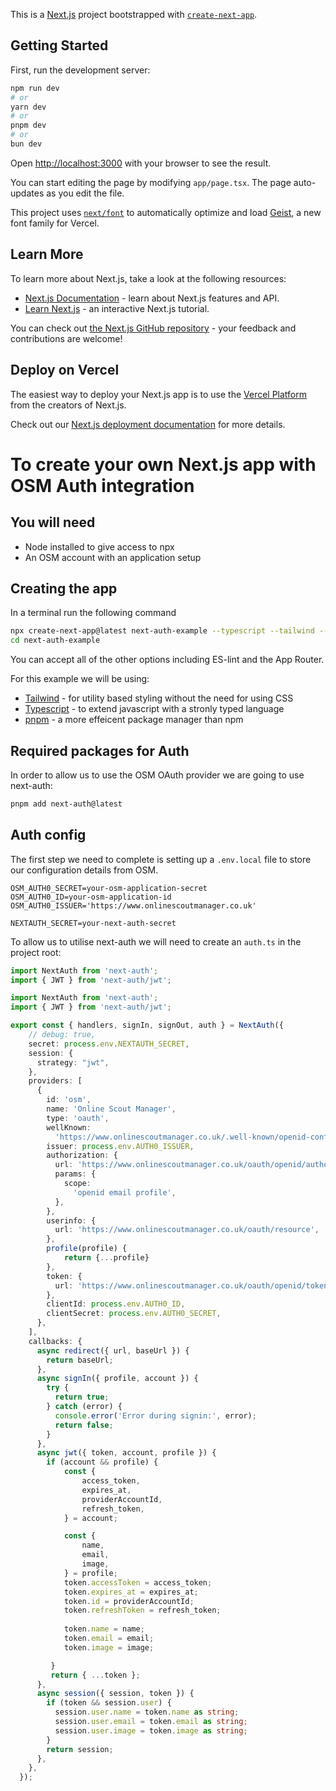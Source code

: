 This is a [Next.js](https://nextjs.org) project bootstrapped with [`create-next-app`](https://nextjs.org/docs/app/api-reference/cli/create-next-app).

## Getting Started

First, run the development server:

```bash
npm run dev
# or
yarn dev
# or
pnpm dev
# or
bun dev
```

Open [http://localhost:3000](http://localhost:3000) with your browser to see the result.

You can start editing the page by modifying `app/page.tsx`. The page auto-updates as you edit the file.

This project uses [`next/font`](https://nextjs.org/docs/app/building-your-application/optimizing/fonts) to automatically optimize and load [Geist](https://vercel.com/font), a new font family for Vercel.

## Learn More

To learn more about Next.js, take a look at the following resources:

- [Next.js Documentation](https://nextjs.org/docs) - learn about Next.js features and API.
- [Learn Next.js](https://nextjs.org/learn) - an interactive Next.js tutorial.

You can check out [the Next.js GitHub repository](https://github.com/vercel/next.js) - your feedback and contributions are welcome!

## Deploy on Vercel

The easiest way to deploy your Next.js app is to use the [Vercel Platform](https://vercel.com/new?utm_medium=default-template&filter=next.js&utm_source=create-next-app&utm_campaign=create-next-app-readme) from the creators of Next.js.

Check out our [Next.js deployment documentation](https://nextjs.org/docs/app/building-your-application/deploying) for more details.

# To create your own Next.js app with OSM Auth integration

## You will need
- Node installed to give access to npx
- An OSM account with an application setup

## Creating the app
In a terminal run the following command
```bash
npx create-next-app@latest next-auth-example --typescript --tailwind --use-pnpm 
cd next-auth-example
```
You can accept all of the other options including ES-lint and the App Router. 

For this example we will be using:
- [Tailwind](https://tailwindcss.com/) - for utility based styling without the need for using CSS
- [Typescript](https://www.typescriptlang.org/) - to extend javascript with a stronly typed language
- [pnpm](https://pnpm.io/) - a more effeicent package manager than npm

## Required packages for Auth
In order to allow us to use the OSM OAuth provider we are going to use next-auth:
```bash
pnpm add next-auth@latest
```

## Auth config
The first step we need to complete is setting up a `.env.local` file to store our configuration details from OSM.
```dotenv
OSM_AUTH0_SECRET=your-osm-application-secret
OSM_AUTH0_ID=your-osm-application-id
OSM_AUTH0_ISSUER='https://www.onlinescoutmanager.co.uk'

NEXTAUTH_SECRET=your-next-auth-secret
```

To allow us to utilise next-auth we will need to create an `auth.ts` in the project root:
```typescript
import NextAuth from 'next-auth';
import { JWT } from 'next-auth/jwt';

import NextAuth from 'next-auth';
import { JWT } from 'next-auth/jwt';

export const { handlers, signIn, signOut, auth } = NextAuth({
    // debug: true,
    secret: process.env.NEXTAUTH_SECRET,
    session: {
      strategy: "jwt",
    },
    providers: [
      {
        id: 'osm',
        name: 'Online Scout Manager',
        type: 'oauth',
        wellKnown:
          'https://www.onlinescoutmanager.co.uk/.well-known/openid-configuration',
        issuer: process.env.AUTH0_ISSUER,
        authorization: {
          url: 'https://www.onlinescoutmanager.co.uk/oauth/openid/authorize',
          params: {
            scope:
              'openid email profile',
          },
        },
        userinfo: {
          url: 'https://www.onlinescoutmanager.co.uk/oauth/resource',
        },
        profile(profile) {
            return {...profile}
        },
        token: {
          url: 'https://www.onlinescoutmanager.co.uk/oauth/openid/token',
        },
        clientId: process.env.AUTH0_ID,
        clientSecret: process.env.AUTH0_SECRET,
      },
    ],
    callbacks: {
      async redirect({ url, baseUrl }) {
        return baseUrl;
      },
      async signIn({ profile, account }) {
        try {
          return true;
        } catch (error) {
          console.error('Error during signin:', error);
          return false;
        }
      },
      async jwt({ token, account, profile }) {
        if (account && profile) {
            const {
                access_token,
                expires_at,
                providerAccountId,
                refresh_token,
            } = account;

            const {                
                name,
                email,
                image,
            } = profile;
            token.accessToken = access_token;
            token.expires_at = expires_at;
            token.id = providerAccountId;
            token.refreshToken = refresh_token;
    
            token.name = name;
            token.email = email;
            token.image = image; 

         }
         return { ...token };
      },
      async session({ session, token }) {
        if (token && session.user) {
          session.user.name = token.name as string;
          session.user.email = token.email as string;
          session.user.image = token.image as string;
        }
        return session;
      },
    },
  });
  
```